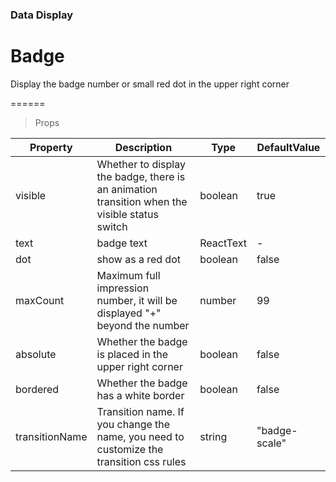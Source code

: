 ### Data Display

# Badge

Display the badge number or small red dot in the upper right corner

======

> Props

|Property|Description|Type|DefaultValue|
|----------|-------------|------|------|
|visible|Whether to display the badge, there is an animation transition when the visible status switch|boolean|true|
|text|badge text|ReactText|-|
|dot|show as a red dot|boolean|false|
|maxCount|Maximum full impression number, it will be displayed "\+" beyond the number|number|99|
|absolute|Whether the badge is placed in the upper right corner|boolean|false|
|bordered|Whether the badge has a white border|boolean|false|
|transitionName|Transition name. If you change the name, you need to customize the transition css rules|string|"badge-scale"|
